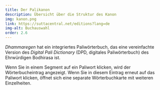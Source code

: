 ```yaml
---
title: Der Palikanon
description: Übersicht über die Struktur des Kanon
img: kanon.png
link: https://suttacentral.net/editions?lang=de
img-alt: Buchauswahl
order: 2.6
---
```


*Dhammaregen* hat ein integriertes Paliwörterbuch, das eine vereinfachte Version des *Digital Pali Dictionary* (DPD, digitales Paliwörterbuch) des Ehrwürdigen Bodhirasa ist.

Wenn Sie in einem Segment auf ein Paliwort klicken, wird der Wörterbucheintrag angezeigt. Wenn Sie in diesem Eintrag erneut auf das Paliwort klicken, öffnet sich eine separate Wörterbuchkarte mit weiteren Einzelheiten.